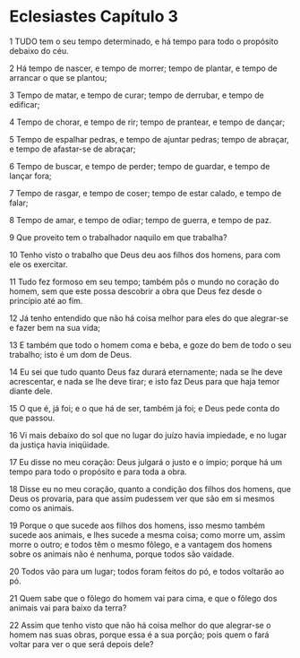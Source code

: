 # Eclesiastes Capítulo 3

1	TUDO tem o seu tempo determinado, e há tempo para todo o propósito debaixo do céu.

2	Há tempo de nascer, e tempo de morrer; tempo de plantar, e tempo de arrancar o que se plantou;

3	Tempo de matar, e tempo de curar; tempo de derrubar, e tempo de edificar;

4	Tempo de chorar, e tempo de rir; tempo de prantear, e tempo de dançar;

5	Tempo de espalhar pedras, e tempo de ajuntar pedras; tempo de abraçar, e tempo de afastar-se de abraçar;

6	Tempo de buscar, e tempo de perder; tempo de guardar, e tempo de lançar fora;

7	Tempo de rasgar, e tempo de coser; tempo de estar calado, e tempo de falar;

8	Tempo de amar, e tempo de odiar; tempo de guerra, e tempo de paz.

9	Que proveito tem o trabalhador naquilo em que trabalha?

10	Tenho visto o trabalho que Deus deu aos filhos dos homens, para com ele os exercitar.

11	Tudo fez formoso em seu tempo; também pôs o mundo no coração do homem, sem que este possa descobrir a obra que Deus fez desde o princípio até ao fim.

12	Já tenho entendido que não há coisa melhor para eles do que alegrar-se e fazer bem na sua vida;

13	E também que todo o homem coma e beba, e goze do bem de todo o seu trabalho; isto é um dom de Deus.

14	Eu sei que tudo quanto Deus faz durará eternamente; nada se lhe deve acrescentar, e nada se lhe deve tirar; e isto faz Deus para que haja temor diante dele.

15	O que é, já foi; e o que há de ser, também já foi; e Deus pede conta do que passou.

16	Vi mais debaixo do sol que no lugar do juízo havia impiedade, e no lugar da justiça havia iniqüidade.

17	Eu disse no meu coração: Deus julgará o justo e o ímpio; porque há um tempo para todo o propósito e para toda a obra.

18	Disse eu no meu coração, quanto a condição dos filhos dos homens, que Deus os provaria, para que assim pudessem ver que são em si mesmos como os animais.

19	Porque o que sucede aos filhos dos homens, isso mesmo também sucede aos animais, e lhes sucede a mesma coisa; como morre um, assim morre o outro; e todos têm o mesmo fôlego, e a vantagem dos homens sobre os animais não é nenhuma, porque todos são vaidade.

20	Todos vão para um lugar; todos foram feitos do pó, e todos voltarão ao pó.

21	Quem sabe que o fôlego do homem vai para cima, e que o fôlego dos animais vai para baixo da terra?

22	Assim que tenho visto que não há coisa melhor do que alegrar-se o homem nas suas obras, porque essa é a sua porção; pois quem o fará voltar para ver o que será depois dele?

